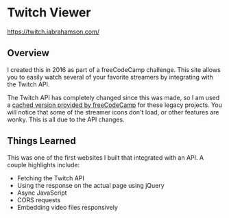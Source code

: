 # Twitch Viewer
https://twitch.iabrahamson.com/

## Overview
I created this in 2016 as part of a freeCodeCamp challenge. This site allows you to easily watch several of your favorite streamers by integrating with the Twitch API.

The Twitch API has completely changed since this was made, so I am used a [cached version provided by freeCodeCamp](https://twitch-proxy.freecodecamp.rocks/) for these legacy projects. You will notice that some of the streamer icons don't load, or other features are wonky. This is all due to the API changes.

## Things Learned
This was one of the first websites I built that integrated with an API. A couple highlights include:
- Fetching the Twitch API
- Using the response on the actual page using jQuery
- Async JavaScript
- CORS requests
- Embedding video files responsively
